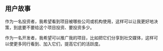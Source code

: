 ## 用户故事

作为一名投资者，我希望看到项目被哪些公司或机构使用，这样可以让我更好地决策，到底要不要给这个项目投资、要投资多少。



作为一名开发者，我希望可以推广我的项目，比如把它们分享到社交媒体，这样可以使更多同行看到、加入它们，提高它们的活跃度。